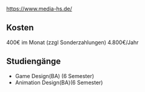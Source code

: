 https://www.media-hs.de/
## Kosten
400€ im Monat (zzgl Sonderzahlungen)
4.800€/Jahr
## Studiengänge
- Game Design(BA) (6 Semester)
- Animation Design(BA)(6 Semester)